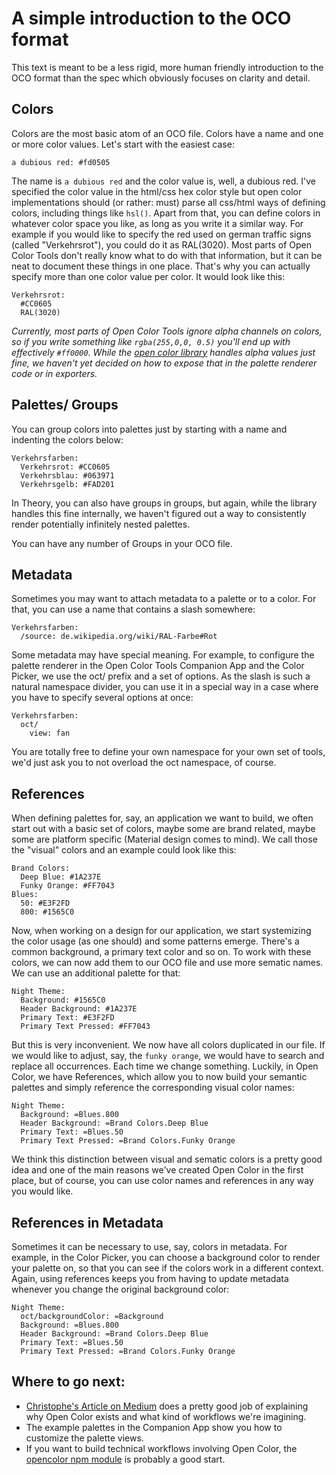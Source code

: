 # A simple introduction to the OCO format

This text is meant to be a less rigid, more human friendly introduction to the OCO format than the spec which obviously focuses on clarity and detail.

## Colors

Colors are the most basic atom of an OCO file. Colors have a name and one or more color values. Let's start with the easiest case:

```
a dubious red: #fd0505
```

The name is `a dubious red` and the color value is, well, a dubious red. I've specified the color value in the html/css hex color style but open color implementations should (or rather: must) parse all css/html ways of defining colors, including things like `hsl()`. Apart from that, you can define colors in whatever color space you like, as long as you write it a similar way. For example if you would like to specify the red used on german traffic signs (called "Verkehrsrot"), you could do it as RAL(3020). Most parts of Open Color Tools don't really know what to do with that information, but it can be neat to document these things in one place. That's why you can actually specify more than one color value per color. It would look like this:

```
Verkehrsrot:
  #CC0605
  RAL(3020)
```

*Currently, most parts of Open Color Tools ignore alpha channels on colors, so if you write something like `rgba(255,0,0, 0.5)` you'll end up with effectively `#ff0000`. While the [open color library](https://github.com/opencolor-tools/opencolor-js) handles alpha values just fine, we haven't yet decided on how to expose that in the palette renderer code or in exporters.*

## Palettes/ Groups

You can group colors into palettes just by starting with a name and indenting the colors below:

```
Verkehrsfarben:
  Verkehrsrot: #CC0605
  Verkehrsblau: #063971
  Verkehrsgelb: #FAD201
```

In Theory, you can also have groups in groups, but again, while the library handles this fine internally, we haven't figured out a way to consistently render potentially infinitely nested palettes.

You can have any number of Groups in your OCO file.

## Metadata

Sometimes you may want to attach metadata to a palette or to a color. For that, you can use a name that contains a slash somewhere:

```
Verkehrsfarben:
  /source: de.wikipedia.org/wiki/RAL-Farbe#Rot
```

Some metadata may have special meaning. For example, to configure the palette renderer in the Open Color Tools Companion App and the Color Picker, we use the oct/ prefix and a set of options. As the slash is such a natural namespace divider, you can use it in a special way in a case where you have to specify several options at once:

```
Verkehrsfarben:
  oct/
    view: fan
```

You are totally free to define your own namespace for your own set of tools, we'd just ask you to not overload the oct namespace, of course.

## References

When defining palettes for, say, an application we want to build, we often start out with a basic set of colors, maybe some are brand related, maybe some are platform specific (Material design comes to mind). We call those the "visual" colors and an example could look like this:

```
Brand Colors:
  Deep Blue: #1A237E
  Funky Orange: #FF7043
Blues:
  50: #E3F2FD
  800: #1565C0
```

Now, when working on a design for our application, we start systemizing the color usage (as one should) and some patterns emerge. There's a common background, a primary text color and so on. To work with these colors, we can now add them to our OCO file and use more sematic names. We can use an additional palette for that:

```
Night Theme:
  Background: #1565C0
  Header Background: #1A237E
  Primary Text: #E3F2FD
  Primary Text Pressed: #FF7043
```

But this is very inconvenient. We now have all colors duplicated in our file. If we would like to adjust, say, the `funky orange`, we would have to search and replace all occurrences. Each time we change something. Luckily, in Open Color, we have References, which allow you to now build your semantic palettes and simply reference the corresponding visual color names:

```
Night Theme:
  Background: =Blues.800
  Header Background: =Brand Colors.Deep Blue
  Primary Text: =Blues.50
  Primary Text Pressed: =Brand Colors.Funky Orange
```

We think this distinction between visual and sematic colors is a pretty good idea and one of the main reasons we've created Open Color in the first place, but of course, you can use color names and references in any way you would like.

## References in Metadata

Sometimes it can be necessary to use, say, colors in metadata. For example, in the Color Picker, you can choose a background color to render your palette on, so that you can see if the colors work in a different context. Again, using references keeps you from having to update metadata whenever you change the original background color:

```
Night Theme:
  oct/backgroundColor: =Background
  Background: =Blues.800
  Header Background: =Brand Colors.Deep Blue
  Primary Text: =Blues.50
  Primary Text Pressed: =Brand Colors.Funky Orange
```

## Where to go next:

* [Christophe's Article on Medium](https://medium.com/sketch-app-sources/designing-with-meaningful-color-28edd86240a7#.dujash3by) does a pretty good job of explaining why Open Color exists and what kind of workflows we're imagining.
* The example palettes in the Companion App show you how to customize the palette views.
* If you want to build technical workflows involving Open Color, the [opencolor npm module](https://www.npmjs.com/package/opencolor) is probably a good start.
